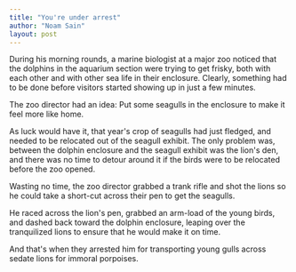 ```yaml
---
title: "You're under arrest"
author: "Noam Sain"
layout: post
---
```


During his morning rounds, a marine biologist at a major zoo noticed that the dolphins in the aquarium section were trying to get frisky, both with each other and with other sea life in their enclosure. Clearly, something had to be done before visitors started showing up in just a few minutes.

The zoo director had an idea: Put some seagulls in the enclosure to make it feel more like home.

As luck would have it, that year's crop of seagulls had just fledged, and needed to be relocated out of the seagull exhibit. The only problem was, between the dolphin enclosure and the seagull exhibit was the lion's den, and there was no time to detour around it if the birds were to be relocated before the zoo opened.

Wasting no time, the zoo director grabbed a trank rifle and shot the lions so he could take a short-cut across their pen to get the seagulls.

He raced across the lion's pen, grabbed an arm-load of the young birds, and dashed back toward the dolphin enclosure, leaping over the tranquilized lions to ensure that he would make it on time.

And that's when they arrested him for transporting young gulls across sedate lions for immoral porpoises.